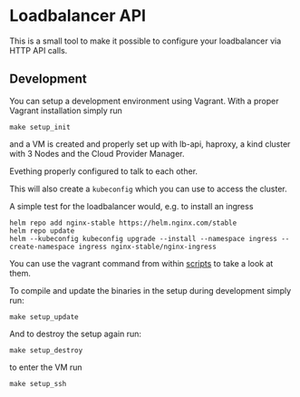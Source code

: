 # Loadbalancer API

This is a small tool to make it possible to configure your loadbalancer via HTTP API calls.

## Development

You can setup a development environment using Vagrant.
With a proper Vagrant installation simply run

```
make setup_init
```

and a VM is created and properly set up with lb-api, haproxy, a kind cluster with 3 Nodes and the Cloud Provider Manager.

Evething properly configured to talk to each other.

This will also create a `kubeconfig` which you can use to access the cluster.

A simple test for the loadbalancer would, e.g. to install an ingress

```
helm repo add nginx-stable https://helm.nginx.com/stable
helm repo update
helm --kubeconfig kubeconfig upgrade --install --namespace ingress --create-namespace ingress nginx-stable/nginx-ingress
```

You can use the vagrant command from within [scripts](./scripts) to take a look at them.

To compile and update the binaries in the setup during development simply run:

```
make setup_update
```

And to destroy the setup again run:

```
make setup_destroy
```

to enter the VM run

```
make setup_ssh
```
